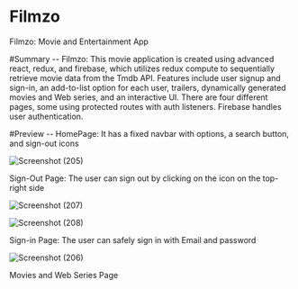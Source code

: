 # Filmzo
Filmzo: Movie and Entertainment App

#Summary --
Filmzo: This movie application is created using advanced react, redux, and firebase, which utilizes redux compute to sequentially retrieve movie data from the Tmdb API.  Features include user signup and sign-in, an add-to-list option for each user, trailers, dynamically generated movies and Web series, and an interactive UI. There are four different pages, some using protected routes with auth listeners. Firebase  handles user authentication.

#Preview --
HomePage: It has a fixed navbar with options, a search button, and sign-out icons

![Screenshot (205)](https://github.com/RutujaMali0433/Filmzo/assets/120778805/b753fda8-d509-45b8-bbe0-b0cddc731dc6)

Sign-Out Page: The user can sign out by clicking on the icon on the top-right side

![Screenshot (207)](https://github.com/RutujaMali0433/Filmzo/assets/120778805/bd47282c-4edf-47b5-8906-a5473ed2cfee)

![Screenshot (208)](https://github.com/RutujaMali0433/Filmzo/assets/120778805/c04d40c6-95d0-4ca7-aaba-c43ad7b3e56a)

Sign-in Page:  The user can safely sign in with Email and password

![Screenshot (206)](https://github.com/RutujaMali0433/Filmzo/assets/120778805/ecbed12a-dbfe-48ed-a163-48719328425a)

Movies and Web Series Page





